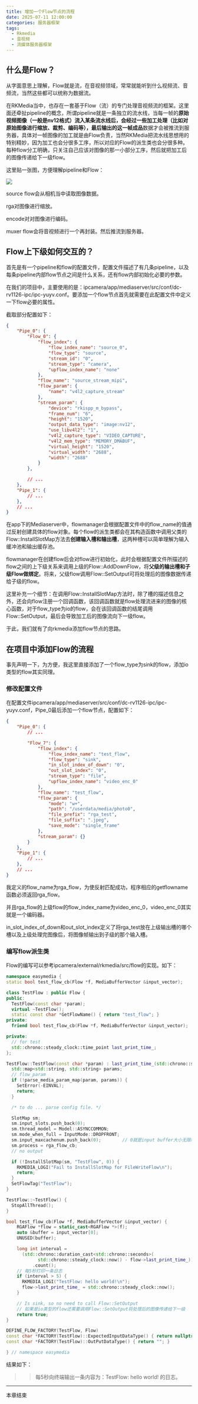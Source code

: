 ```yaml
---
title: 增加一个Flow节点的流程
date: 2025-07-11 12:00:00
categories: 服务器框架
tags:
  - Rkmedia
  - 音视频
  - 流媒体服务器框架
---
```


## 什么是Flow？

从字面意思上理解，Flow就是流，在音视频领域，常常就能听到什么视频流、音频流，当然这些都可以统称为数据流。

在RKMedia当中，也存在一套基于Flow（流）的专门处理音视频流的框架。这里面还牵扯pipeline的概念，所谓pipeline就是一条独立的流水线，当每一帧的**原始视频图像（一般是nv12格式）**流入某条流水线后，会经过一些加工处理（比如对原始图像进行缩放、裁剪、编码等），最后输出的这一帧**成品**数据才会被推流到服务器，具体对一帧图像的加工就是由Flow负责，当然RKMedia把流水线思想用的特别精妙，因为加工也会分很多工序，所以对应的Flow的派生类也会分很多种。每种flow分工明确，只关注自己应该对图像的那一小部分工序，然后就把加工后的图像传递给下一级flow。

这里贴一张图，方便理解pipeline和Flow：

![](./add_flow/photo/PipelineAndFlow.png)

source flow会从相机当中读取图像数据。
<!-- more -->

rga对图像进行缩放。

encode对对图像进行编码。

muxer flow会将音视频进行一个再封装。然后推流到服务器。

## Flow上下级如何交互的？

首先是有一个pipeline和flow的配置文件，配置文件描述了有几条pipeline，以及每条pipeline内部flow节点之间是什么关系，还有flow内部初始化必要的参数。

在我们的项目中，主要使用的是：ipcamera/app/mediaserver/src/conf/dc-rv1126-ipc/ipc-yuyv.conf。要添加一个flow节点首先就需要在此配置文件中定义一下flow必要的属性。

截取部分配置如下：

```json
{
    "Pipe_0": {
        "Flow_0": {
            "flow_index": {
                "flow_index_name": "source_0",
                "flow_type": "source",
                "stream_id": "0",
                "stream_type": "camera",
                "upflow_index_name": "none"
            },
            "flow_name": "source_stream_mipi",
            "flow_param": {
                "name": "v4l2_capture_stream"
            },
            "stream_param": {
                "device": "rkispp_m_bypass",
                "frame_num": "6",
                "height": "1520",
                "output_data_type": "image:nv12",
                "use_libv4l2": "1",
                "v4l2_capture_type": "VIDEO_CAPTURE",
                "v4l2_mem_type": "MEMORY_DMABUF",
                "virtual_height": "1520",
                "virtual_width": "2688",
                "width": "2688"
            }
        },

        // ...
    },
	"Pipe_1": {
        // ...
    },
    // ...
}

```

在app下的Mediaserver中，flowmanager会根据配置文件中的flow_name的值通过反射创建具体的flow对象。每个flow的派生类都会在其构造函数中调用父类的Flow::InstallSlotMap方法去**创建输入槽和输出槽**，这两种槽可以简单理解为输入缓冲池和输出缓存池。

flowmanager在创建flow后会对flow进行初始化，此时会根据配置文件所描述的flow之间的上下级关系来调用上级的Flow::AddDownFlow，将**父级的输出槽和子级Flow做绑定**。将来，父级flow调用Flow::SetOutput可将处理后的图像数据传递给子级的flow。

这里补充一个细节：在调用Flow::InstallSlotMap方法时，除了槽的描述信息之外，还会向flow注册一个回调函数，该回调函数就是flow处理流进来的图像的核心函数，对于flow_type为io的flow，会在该回调函数的结尾调用Flow::SetOutput，最后会导致加工后的图像流向下一级flow。

于此，我们就有了向rkmedia添加flow节点的思路。

## 在项目中添加Flow的流程

事先声明一下，为方便，我这里直接添加了一个flow_type为sink的flow，添加io类型的flow其实同理。

### 修改配置文件

在配置文件ipcamera/app/mediaserver/src/conf/dc-rv1126-ipc/ipc-yuyv.conf，Pipe_0最后添加一个flow节点，配置如下：

```json
{
    "Pipe_0": {
        // ...

        "Flow_7": {
            "flow_index": {
                "flow_index_name": "test_flow",
                "flow_type": "sink",
                "in_slot_index_of_down": "0",
                "out_slot_index": "0",
                "stream_type": "file",
                "upflow_index_name": "video_enc_0"
            },
            "flow_name": "test_flow",
            "flow_param": {
                "mode": "w+",
                "path": "/userdata/media/photo0",
                "file_prefix": "rga_test",
                "file_suffix": ".jpeg",
                "save_mode": "single_frame"
            },
            "stream_param": {}
        }
    },
	"Pipe_1": {
        // ...
    },
    // ...
}
```

我定义的flow_name为rga_flow，为使反射匹配成功，程序相应的getflowname函数必须返回rga_flow。

并且rga_flow的上级flow的flow_index_name为video_enc_0，video_enc_0其实就是一个编码器。

in_slot_index_of_down和out_slot_index定义了将rga_test放在上级输出槽的哪个槽以及上级处理完图像后，将图像帧输出到子级的那个输入槽。

### 编写flow派生类

Flow的编写可以参考ipcamera/external/rkmedia/src/flow的实现。如下：

```cpp
namespace easymedia {
static bool test_flow_cb(Flow *f, MediaBufferVector &input_vector);

class TestFlow : public Flow {
public:
  TestFlow(const char *param);
  virtual ~TestFlow();
  static const char *GetFlowName() { return "test_flow"; }
private:
  friend bool test_flow_cb(Flow *f, MediaBufferVector &input_vector);

private:
  // for test
  std::chrono::steady_clock::time_point last_print_time_;
};

TestFlow::TestFlow(const char *param) : last_print_time_(std::chrono::steady_clock::now()){
  std::map<std::string, std::string> params;
  // flow_param
  if (!parse_media_param_map(param, params)) {
    SetError(-EINVAL);
    return;
  }

  /* to do ... parse config file. */

  SlotMap sm;
  sm.input_slots.push_back(0);
  sm.thread_model = Model::ASYNCCOMMON;
  sm.mode_when_full = InputMode::DROPFRONT;
  sm.input_maxcachenum.push_back(0);        // 0就是input buffer大小无限制
  sm.process = rga_flow_cb;
  // no output

  if (!InstallSlotMap(sm, "TestFlow", 0)) {
    RKMEDIA_LOGI("Fail to InstallSlotMap for FileWriteFlow\n");
    return;
  }
  SetFlowTag("TestFlow");
}

TestFlow::~TestFlow() {
  StopAllThread();
}

bool test_flow_cb(Flow *f, MediaBufferVector &input_vector) {
    RGAFlow *flow = static_cast<RGAFlow *>(f);
    auto &buffer = input_vector[0];
    UNUSED(buffer);

    long int interval =
      (std::chrono::duration_cast<std::chrono::seconds>(
            std::chrono::steady_clock::now() - flow->last_print_time_))
          .count();
    // 每5秒打印一条日志
    if (interval > 5) {
      RKMEDIA_LOGI("TestFlow: hello world!\n");
      flow->last_print_time_ = std::chrono::steady_clock::now();
    }

    // Is sink, so no need to call Flow::SetOutput
    // 如果是io类型的flow还需要调用Flow::SetOutput将处理后的图像传递给下一级
    return true;
}

DEFINE_FLOW_FACTORY(TestFlow, Flow)
const char *FACTORY(TestFlow)::ExpectedInputDataType() { return nullptr; }
const char *FACTORY(TestFlow)::OutPutDataType() { return ""; }

} // namespace easymedia
```

结果如下：

>> 每5秒向终端输出一条内容为：TestFlow: hello world! 的日志。

---

本章结束